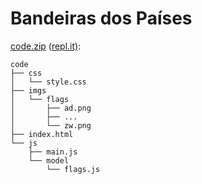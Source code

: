 # Bandeiras dos Países

[code.zip](code.zip) ([repl.it)](https://replit.com/@lucachaves/country-flags-w3c-code#index.html):

```
code
├── css
│   └── style.css
├── imgs
│   └── flags
│       ├── ad.png
│       ├── ...
│       └── zw.png
├── index.html
└── js
    ├── main.js
    └── model
        └── flags.js
```
